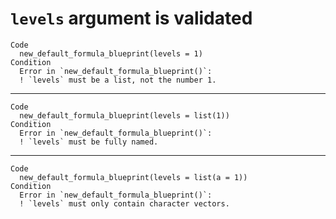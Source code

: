 # `levels` argument is validated

    Code
      new_default_formula_blueprint(levels = 1)
    Condition
      Error in `new_default_formula_blueprint()`:
      ! `levels` must be a list, not the number 1.

---

    Code
      new_default_formula_blueprint(levels = list(1))
    Condition
      Error in `new_default_formula_blueprint()`:
      ! `levels` must be fully named.

---

    Code
      new_default_formula_blueprint(levels = list(a = 1))
    Condition
      Error in `new_default_formula_blueprint()`:
      ! `levels` must only contain character vectors.

